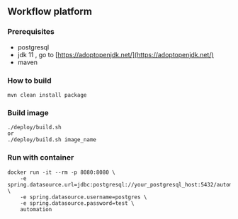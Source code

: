 ## Workflow platform

### Prerequisites
* postgresql
* jdk 11 , go to [https://adoptopenjdk.net/](https://adoptopenjdk.net/)
* maven

### How to build

```
mvn clean install package
```

### Build image

```
./deploy/build.sh
or
./deploy/build.sh image_name
```

### Run with container
```
docker run -it --rm -p 8080:8080 \
    -e spring.datasource.url=jdbc:postgresql://your_postgresql_host:5432/automation \
    -e spring.datasource.username=postgres \
    -e spring.datasource.password=test \
    automation
```